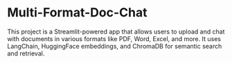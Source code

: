 # Multi-Format-Doc-Chat
This project is a Streamlit-powered app that allows users to upload and chat with documents in various formats like PDF, Word, Excel, and more. It uses LangChain, HuggingFace embeddings, and ChromaDB for semantic search and retrieval.
